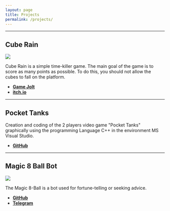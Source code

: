 ```yaml
---
layout: page
title: Projects
permalink: /projects/
---
```


***

## Cube Rain

![](https://img.itch.zone/aW1nLzE0MDU0NDMucG5n/original/ilvy3o.png)

Cube Rain is a simple time-killer game. The main goal of the game is to score as many points as possible. To do this, you should not allow the cubes to fall on the platform.

- [**Game Jolt**](https://gamejolt.com/games/cube-rain/359253)
- [**itch.io**](https://drambluker.itch.io/cube-rain)

***

## Pocket Tanks

Creation and coding of the 2 players video game "Pocket Tanks" graphically using the programming Language C++ in the environment MS Visual Studio.

- [**GitHub**](https://github.com/v3games/Pocket-Tanks)

***

## Magic 8 Ball Bot

![](https://cdn4.telesco.pe/file/EBAJz_vBdawDNqMIrHtKDgq0TKGkaeBrwlYFJwiu9HklcOiMr3cqjGIZ-0xHUr77FuTJ5pSXlBWu5825Mdg532ARFRZW9CTjGtiGUKwwlPbF4Aoj-yenOT2SNuf1L2XWN0lDcHRUOuFrnnSFGWZh2l4-ngEllizsSZWufYohcVVzND6w4g_CuJDK0wvaHRjdNcjvXBtoZ35FDC6VWFCgv_xe4-l3HKXzG38W0lPeN-t1qlhWyzcw_lFkjn0cC0HN6NNnpNa1fpQKxl-7xz-8h9256e_G3Idb1nMQpxoPx01J9sLzn6aB2qSOxgNDQjntrEgLq6XWr_YK_yM5-8yXcQ.jpg)

The Magic 8-Ball is a bot used for fortune-telling or seeking advice.

- [**GitHub**](https://github.com/Drambluker/Magic8Ball-TelegramBot)
- [**Telegram**](https://goo.gl/Bn2XAZ)
